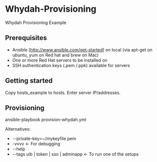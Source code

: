 Whydah-Provisioning
===================

Whydah Provisioning Example

Prerequisites
-------------
* Ansible [http://www.ansible.com/get-started] on local (via apt-get on ubuntu, yum on Red hat and brew on Mac)
* One or more Red Hat servers to be installed on
* SSH authentication keys (.pem /.ppk) available for servers

Getting started
---------------
Copy hosts_example to hosts. Enter server IP/addresses.

Provisioning
------------
ansible-playbook provision-whydah.yml

Alternatives:

* --private-key=~/mykeyfile.pem
* -vvvv <- For debugging
* --help
* --tags uib | token | sso | adminapp <- To run one of the setups